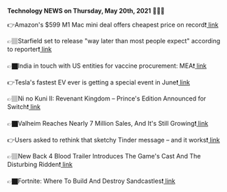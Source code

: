 <b>Technology NEWS on Thursday, May 20th, 2021</b> 📡📡📡 

👉Amazon's $599 M1 Mac mini deal offers cheapest price on record❗️<a href='https://techblock.club/?p=12003'> link</a>

👉🏽Starfield set to release "way later than most people expect" according to reporter❗️<a href='https://techblock.club/?p=12005'> link</a>

👉🏿India in touch with US entities for vaccine procurement: MEA❗️<a href='https://techblock.club/?p=12007'> link</a>

👉Tesla's fastest EV ever is getting a special event in June❗️<a href='https://techblock.club/?p=12009'> link</a>

👉🏽Ni no Kuni II: Revenant Kingdom – Prince's Edition Announced for Switch❗️<a href='https://techblock.club/?p=12011'> link</a>

👉🏿Valheim Reaches Nearly 7 Million Sales, And It's Still Growing❗️<a href='https://techblock.club/?p=12013'> link</a>

👉Users asked to rethink that sketchy Tinder message – and it works❗️<a href='https://techblock.club/?p=12015'> link</a>

👉🏽New Back 4 Blood Trailer Introduces The Game's Cast And The Disturbing Ridden❗️<a href='https://techblock.club/?p=12017'> link</a>

👉🏿Fortnite: Where To Build And Destroy Sandcastles❗️<a href='https://techblock.club/?p=12019'> link</a>

